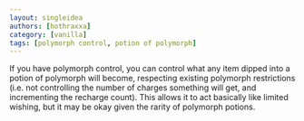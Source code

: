 ```yaml
---
layout: singleidea
authors: [hothraxxa]
category: [vanilla]
tags: [polymorph control, potion of polymorph]
---
```

If you have polymorph control, you can control what any item dipped into a
potion of polymorph will become, respecting existing polymorph restrictions
(i.e. not controlling the number of charges something will get, and incrementing
the recharge count). This allows it to act basically like limited
wishing, but it may be okay given the rarity of polymorph potions.
